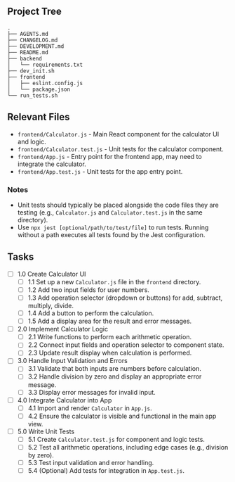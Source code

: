## Project Tree
```
.
├── AGENTS.md
├── CHANGELOG.md
├── DEVELOPMENT.md
├── README.md
├── backend
│   └── requirements.txt
├── dev_init.sh
├── frontend
│   ├── eslint.config.js
│   └── package.json
└── run_tests.sh
```

## Relevant Files

- `frontend/Calculator.js` - Main React component for the calculator UI and logic.
- `frontend/Calculator.test.js` - Unit tests for the calculator component.
- `frontend/App.js` - Entry point for the frontend app, may need to integrate the calculator.
- `frontend/App.test.js` - Unit tests for the app entry point.

### Notes

- Unit tests should typically be placed alongside the code files they are testing (e.g., `Calculator.js` and `Calculator.test.js` in the same directory).
- Use `npx jest [optional/path/to/test/file]` to run tests. Running without a path executes all tests found by the Jest configuration.

## Tasks

- [ ] 1.0 Create Calculator UI
  - [ ] 1.1 Set up a new `Calculator.js` file in the `frontend` directory.
  - [ ] 1.2 Add two input fields for user numbers.
  - [ ] 1.3 Add operation selector (dropdown or buttons) for add, subtract, multiply, divide.
  - [ ] 1.4 Add a button to perform the calculation.
  - [ ] 1.5 Add a display area for the result and error messages.
- [ ] 2.0 Implement Calculator Logic
  - [ ] 2.1 Write functions to perform each arithmetic operation.
  - [ ] 2.2 Connect input fields and operation selector to component state.
  - [ ] 2.3 Update result display when calculation is performed.
- [ ] 3.0 Handle Input Validation and Errors
  - [ ] 3.1 Validate that both inputs are numbers before calculation.
  - [ ] 3.2 Handle division by zero and display an appropriate error message.
  - [ ] 3.3 Display error messages for invalid input.
- [ ] 4.0 Integrate Calculator into App
  - [ ] 4.1 Import and render `Calculator` in `App.js`.
  - [ ] 4.2 Ensure the calculator is visible and functional in the main app view.
- [ ] 5.0 Write Unit Tests
  - [ ] 5.1 Create `Calculator.test.js` for component and logic tests.
  - [ ] 5.2 Test all arithmetic operations, including edge cases (e.g., division by zero).
  - [ ] 5.3 Test input validation and error handling.
  - [ ] 5.4 (Optional) Add tests for integration in `App.test.js`.
